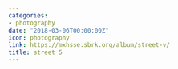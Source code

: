 ```yaml
---
categories:
- photography
date: "2018-03-06T00:00:00Z"
icon: photography
link: https://mxhsse.sbrk.org/album/street-v/
title: street 5
---
```

